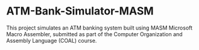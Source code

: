 # ATM-Bank-Simulator-MASM
This project simulates an ATM banking system built using MASM Microsoft Macro Assembler, submitted as part of the Computer Organization and Assembly Language (COAL) course.
